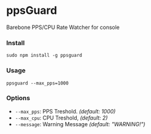 # ppsGuard
Barebone PPS/CPU Rate Watcher for console

### Install
```
sudo npm install -g ppsguard
```

### Usage
```
ppsguard --max_pps=1000
```

### Options
* ``--max_pps``: PPS Treshold. _(default: 1000)_
* ``--max_cpu``: CPU Treshold, _(default: 2)_
* ``--message``: Warning Message _(default: "WARNING!")_
